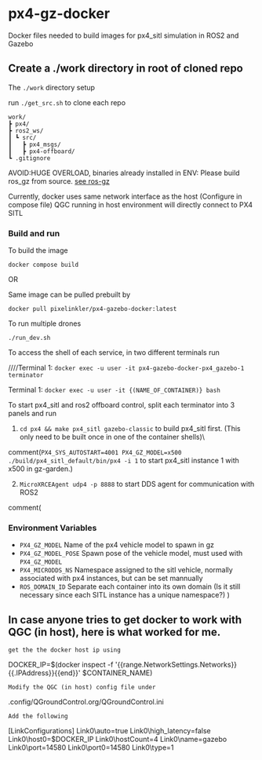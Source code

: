 # px4-gz-docker
Docker files needed to build images for px4_sitl simulation in ROS2 and Gazebo

## Create a ./work directory in root of cloned repo
The `./work` directory setup 

run `./get_src.sh` to clone each repo
```
work/
┣ px4/
┣ ros2_ws/
┃ ┗ src/
┃   ┣ px4_msgs/
┃   ┣ px4-offboard/
┗ .gitignore
```
AVOID:HUGE OVERLOAD, binaries already installed in ENV: 
Please build ros_gz from source. [see ros-gz](https://github.com/gazebosim/ros_gz)


Currently, docker uses same network interface as the host (Configure in compose file)
QGC running in host environment will directly connect to PX4 SITL

### Build and run
To build the image

`docker compose build`

OR

Same image can be pulled prebuilt by 

`docker pull pixelinkler/px4-gazebo-docker:latest`

To run multiple drones

`./run_dev.sh`

To access the shell of each service, in two different terminals run

////Terminal 1: `docker exec -u user -it px4-gazebo-docker-px4_gazebo-1 terminator`

Terminal 1: `docker exec -u user -it {(NAME_OF_CONTAINER)} bash`

To start px4_sitl and ros2 offboard control, split each terminator into 3 panels and run

1. `cd px4 && make px4_sitl gazebo-classic` to build px4_sitl first. (This only need to be built once in one of the container shells)\

comment(`PX4_SYS_AUTOSTART=4001 PX4_GZ_MODEL=x500 ./build/px4_sitl_default/bin/px4 -i 1` to start px4_sitl instance 1 with x500 in gz-garden.)

2. `MicroXRCEAgent udp4 -p 8888` to start DDS agent for communication with ROS2

comment(
### Environment Variables
- `PX4_GZ_MODEL` Name of the px4 vehicle model to spawn in gz
- `PX4_GZ_MODEL_POSE` Spawn pose of the vehicle model, must used with `PX4_GZ_MODEL`
- `PX4_MICRODDS_NS` Namespace assigned to the sitl vehicle, normally associated with px4 instances, but can be set mannually
- `ROS_DOMAIN_ID` Separate each container into its own domain (Is it still necessary since each SITL instance has a unique namespace?)
)

## In case anyone tries to get docker to work with QGC (in host), here is what worked for me. 

    get the the docker host ip using

DOCKER_IP=$(docker inspect -f '{{range.NetworkSettings.Networks}}{{.IPAddress}}{{end}}' $CONTAINER_NAME)

    Modify the QGC (in host) config file under

.config/QGroundControl.org/QGroundControl.ini

    Add the following

[LinkConfigurations]
Link0\auto=true
Link0\high_latency=false
Link0\host0=$DOCKER_IP
Link0\hostCount=4
Link0\name=gazebo
Link0\port=14580
Link0\port0=14580
Link0\type=1
